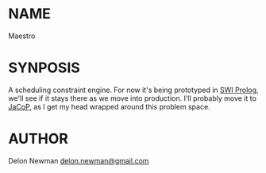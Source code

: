 NAME
====

Maestro

SYNPOSIS
========

A scheduling constraint engine.  For now it's being prototyped in
[SWI Prolog](http://www.swi-prolog.org), we'll see if it stays
there as we move into production.  I'll probably move it to
[JaCoP](http://jacop.osolpro.com), as I get my head wrapped around
this problem space.

AUTHOR
======

Delon Newman <delon.newman@gmail.com>
